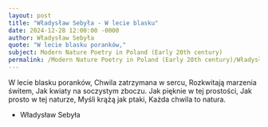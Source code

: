 ```yaml
---
layout: post
title: "Władysław Sebyła - W lecie blasku"
date: 2024-12-28 12:00:00 -0000
author: Władysław Sebyła
quote: "W lecie blasku poranków,"
subject: Modern Nature Poetry in Poland (Early 20th century)
permalink: /Modern Nature Poetry in Poland (Early 20th century)/Władysław Sebyła/Władysław Sebyła - W lecie blasku
---
```


W lecie blasku poranków,
Chwila zatrzymana w sercu,
Rozkwitają marzenia świtem,
Jak kwiaty na soczystym zboczu.
Jak pięknie w tej prostości,
Jak prosto w tej naturze,
Myśli krążą jak ptaki,
Każda chwila to natura.

- Władysław Sebyła
